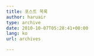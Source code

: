 ```yaml
---
title: 포스트 목록
author: haruair
type: archive
date: 2010-10-07T05:28:41+00:00
lang: ko
url: archives

---
```

